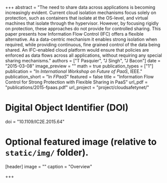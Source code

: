 +++
abstract = "The need to share data across applications is becoming increasingly evident. Current cloud isolation mechanisms focus solely on protection, such as containers that isolate at the OS-level, and virtual machines that isolate through the hypervisor. However, by focusing rigidly on protection, these approaches do not provide for controlled sharing. This paper presents how Information Flow Control (IFC) offers a flexible alternative. As a data-centric mechanism it enables strong isolation when required, while providing continuous, fine grained control of the data being shared. An IFC-enabled cloud platform would ensure that policies are enforced as data flows across all applications, without requiring any special sharing mechanisms."
authors = ["T Pasquier", "J Singh", "J Bacon"]
date = "2015-03-08"
image_preview = ""
math = true
publication_types = ["1"]
publication = "In *International Workshop on Future of PaaS*, IEEE."
publication_short = "In *FPaaS*"
featured = false
title = "Information Flow Control for Strong Protection with Flexible Sharing in PaaS"
url_pdf = "publications/2015-fpaas.pdf"
url_project = "project/cloudsafetynet/"

# Digital Object Identifier (DOI)
doi = "10.1109/IC2E.2015.64"

# Optional featured image (relative to `static/img/` folder).
[header]
image = ""
caption = "Overview"

+++
